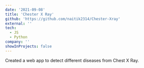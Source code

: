 ```yaml
---
date: '2021-09-08'
title: 'Chester X Ray'
github: 'https://github.com/naitik2314/Chester-Xray'
external: ''
tech:
  - JS
  - Python
company: ''
showInProjects: false
---
```


Created a web app to detect different diseases from Chest X Ray.